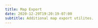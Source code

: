 ```yaml
---
title: Map Export
date: 2020-12-29T19:20:19-07:00
subtitle: Additional map export utilites.
---
```

